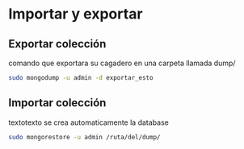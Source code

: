 # Importar y exportar
## Exportar colección
comando que exportara su cagadero en una carpeta llamada dump/
```bash
sudo mongodump -u admin -d exportar_esto
```

## Importar colección
textotexto se crea automaticamente la database
```bash
sudo mongorestore -u admin /ruta/del/dump/
```
